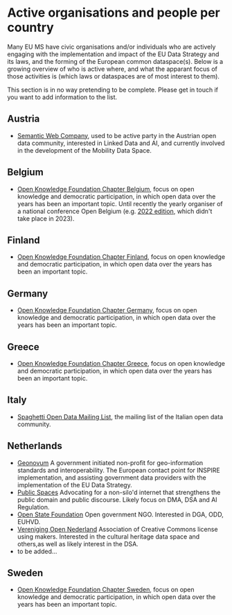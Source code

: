 # Active organisations and people per country

Many EU MS have civic organisations and/or individuals who are actively engaging with the implementation and impact of the EU Data Strategy and its laws, and the forming of the European common dataspace(s). Below is a growing overview of who is active where, and what the apparant focus of those activities is (which laws or dataspaces are of most interest to them).

This section is in no way pretending to be complete. Please get in touch if you want to add information to the list.

## Austria
- [Semantic Web Company](https://semantic-web.com/), used to be active party in the Austrian open data community, interested in Linked Data and AI, and currently involved in the development of the Mobility Data Space.

## Belgium
- [Open Knowledge Foundation Chapter Belgium](https://openknowledge.be/), focus on open knowledge and democratic participation, in which open data over the years has been an important topic. Until recently the yearly organiser of a national conference Open Belgium (e.g. [2022 edition](https://2022.openbelgium.be/), which didn't take place in 2023).

## Finland
- [Open Knowledge Foundation Chapter Finland](https://www.okf.fi/), focus on open knowledge and democratic participation, in which open data over the years has been an important topic.
 
## Germany
- [Open Knowledge Foundation Chapter Germany](https://okfn.de/), focus on open knowledge and democratic participation, in which open data over the years has been an important topic.

## Greece 
- [Open Knowledge Foundation Chapter Greece](https://okfn.org/network/greece/), focus on open knowledge and democratic participation, in which open data over the years has been an important topic.
 
## Italy
- [Spaghetti Open Data Mailing List](https://groups.google.com/g/spaghettiopendata), the mailing list of the Italian open data community.

## Netherlands
- [Geonovum](https://geonovum.nl) A government initiated non-profit for geo-information standards and interoperability. The European contact point for INSPIRE implementation, and assisting government data providers with the implementation of the EU Data Strategy.
- [Public Spaces](https://publicspaces.net/) Advocating for a non-silo'd internet that strengthens the public domain and public discourse. Likely focus on DMA, DSA and AI Regulation.
- [Open State Foundation](https://openstate.eu) Open government NGO. Interested in DGA, ODD, EUHVD.
- [Vereniging Open Nederland](https://opennederland.nl) Association of Creative Commons license using makers. Interested in the cultural heritage data space and others,as well as likely interest in the DSA.
- to be added...

## Sweden
- [Open Knowledge Foundation Chapter Sweden](https://okfn.se/), focus on open knowledge and democratic participation, in which open data over the years has been an important topic.
